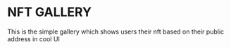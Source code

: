 # NFT GALLERY

This is the simple gallery which shows users their nft based on their public address in cool UI